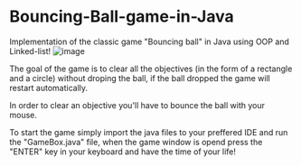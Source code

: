 # Bouncing-Ball-game-in-Java
Implementation of the classic game "Bouncing ball" in Java using OOP and Linked-list!
![image](https://github.com/BarVakrat/Bouncing-Ball-game-in-Java/assets/119732111/21fe9f57-7deb-4550-8ad5-3274a7f564aa)

The goal of the game is to clear all the objectives (in the form of a rectangle and a circle) without droping the ball, if the ball dropped the game will restart automatically.

In order to clear an objective you'll have to bounce the ball with your mouse.

To start the game simply import the java files to your preffered IDE and run the "GameBox.java" file, when the game window is
opend press the "ENTER" key in your keyboard and have the time of your life!

 


